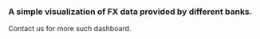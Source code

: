 ### A simple visualization of FX data provided by different banks. 

Contact us for more such dashboard.  